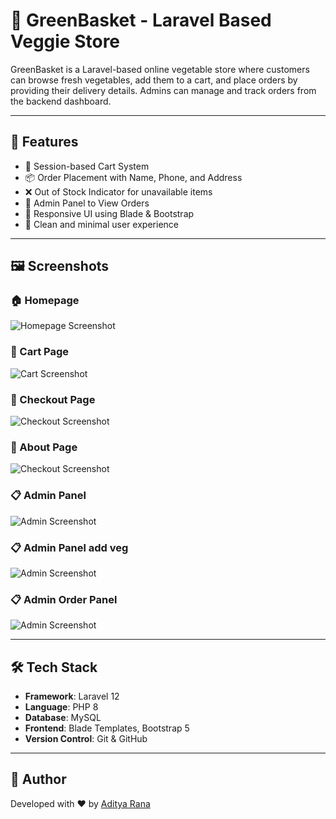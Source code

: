 # 🥦 GreenBasket - Laravel Based Veggie Store

GreenBasket is a Laravel-based online vegetable store where customers can browse fresh vegetables, add them to a cart, and place orders by providing their delivery details. Admins can manage and track orders from the backend dashboard.

---

## 🌟 Features

- 🛒 Session-based Cart System  
- 📦 Order Placement with Name, Phone, and Address  
- ❌ Out of Stock Indicator for unavailable items  
- 🔐 Admin Panel to View Orders  
- 📱 Responsive UI using Blade & Bootstrap  
- 💚 Clean and minimal user experience

---

## 🖼️ Screenshots

### 🏠 Homepage

![Homepage Screenshot](public/uploads/home.png)

### 🛒 Cart Page

![Cart Screenshot](public/uploads/cart.png)

### 🧾 Checkout Page

![Checkout Screenshot](public/uploads/checkout.png)

### 🧾 About Page

![Checkout Screenshot](public/uploads/about.png)

### 📋 Admin Panel

![Admin Screenshot](public/uploads/admin.png)

### 📋 Admin Panel add veg

![Admin Screenshot](public/uploads/addveg.png)



### 📋 Admin Order Panel

![Admin Screenshot](public/uploads/order.png)

---

## 🛠️ Tech Stack

- **Framework**: Laravel 12  
- **Language**: PHP 8  
- **Database**: MySQL  
- **Frontend**: Blade Templates, Bootstrap 5  
- **Version Control**: Git & GitHub

---

## 📌 Author

Developed with ❤️ by [Aditya Rana](https://github.com/AdityaRana45)
